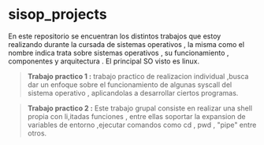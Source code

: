 # sisop_projects


En este repositorio se encuentran los distintos trabajos que estoy realizando durante la cursada de sistemas operativos , la misma como el nombre indica trata sobre sistemas operativos , su funcionamiento , componentes y arquitectura . El principal SO visto es linux. 

> **Trabajo practico 1 :** trabajo practico de realizacion individual ,busca dar un enfoque sobre el funcionamiento de algunas syscall del sistema operativo , aplicandolas a desarrollar ciertos programas.
  
> **Trabajo practico 2 :** Este trabajo grupal consiste en realizar una shell propia con li,itadas funciones , entre ellas soportar la expansion de variables de entorno ,ejecutar comandos como cd , pwd , "pipe" entre otros.
